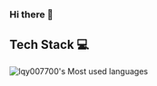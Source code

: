 ### Hi there 👋

<!--
**lqy007700/lqy007700** is a ✨ _special_ ✨ repository because its `README.md` (this file) appears on your GitHub profile.

Here are some ideas to get you started:

- 🔭 I’m currently working on ...
- 🌱 I’m currently learning ...
- 👯 I’m looking to collaborate on ...
- 🤔 I’m looking for help with ...
- 💬 Ask me about ...
- 📫 How to reach me: ...
- 😄 Pronouns: ...
- ⚡ Fun fact: ...
-->

## Tech Stack 💻


![lqy007700's Most used languages](https://github-readme-stats.vercel.app/api/top-langs/?username=lqy007700&layout=compact&hide_border=true&langs_count=10)

